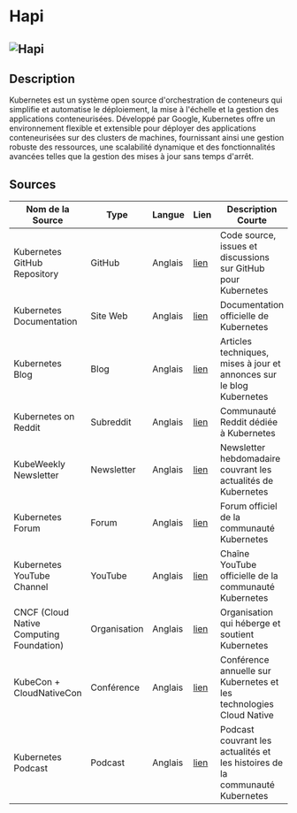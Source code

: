 # Hapi

## ![Hapi](https://raw.githubusercontent.com/hapijs/assets/master/images/hapi.png "Hapi")

## Description

Kubernetes est un système open source d'orchestration de conteneurs qui simplifie et automatise
le déploiement, la mise à l'échelle et la gestion des applications conteneurisées. Développé par Google, Kubernetes
offre un environnement flexible et extensible pour déployer des applications conteneurisées sur des clusters de
machines, fournissant ainsi une gestion robuste des ressources, une scalabilité dynamique et des fonctionnalités
avancées telles que la gestion des mises à jour sans temps d'arrêt.

## Sources

| Nom de la Source                           | Type           | Langue    | Lien                                                                             | Description Courte                                                           | Tags                                  | Note (/5) |
|--------------------------------------------|----------------|-----------|----------------------------------------------------------------------------------|------------------------------------------------------------------------------|---------------------------------------|-----------|
| Kubernetes GitHub Repository               | GitHub         | Anglais   | [lien](https://github.com/kubernetes/kubernetes)                                 | Code source, issues et discussions sur GitHub pour Kubernetes                | Kubernetes, Open Source, GitHub       | 5/5       |
| Kubernetes Documentation                   | Site Web       | Anglais   | [lien](https://kubernetes.io/docs/)                                              | Documentation officielle de Kubernetes                                       | Kubernetes, Documentation, Web        | 5/5       |
| Kubernetes Blog                            | Blog           | Anglais   | [lien](https://kubernetes.io/blog/)                                              | Articles techniques, mises à jour et annonces sur le blog Kubernetes         | Kubernetes, Blog, Announcements       | 4/5       |
| Kubernetes on Reddit                       | Subreddit      | Anglais   | [lien](https://www.reddit.com/r/kubernetes/)                                     | Communauté Reddit dédiée à Kubernetes                                        | Kubernetes, Community, Discussion     | 3/5       |
| KubeWeekly Newsletter                      | Newsletter     | Anglais   | [lien](https://kubeweekly.io/)                                                   | Newsletter hebdomadaire couvrant les actualités de Kubernetes                | Kubernetes, Newsletter, Announcements | 4/5       |
| Kubernetes Forum                           | Forum          | Anglais   | [lien](https://discuss.kubernetes.io/)                                           | Forum officiel de la communauté Kubernetes                                   | Kubernetes, Community, Q&A            | 4/5       |
| Kubernetes YouTube Channel                 | YouTube        | Anglais   | [lien](https://www.youtube.com/c/KubernetesCommunity)                            | Chaîne YouTube officielle de la communauté Kubernetes                        | Kubernetes, YouTube, Community        | 4/5       |
| CNCF (Cloud Native Computing Foundation)   | Organisation   | Anglais   | [lien](https://www.cncf.io/)                                                     | Organisation qui héberge et soutient Kubernetes                              | Kubernetes, CNCF, Cloud Native        | 5/5       |
| KubeCon + CloudNativeCon                   | Conférence     | Anglais   | [lien](https://events.linuxfoundation.org/kubecon-cloudnativecon-north-america/) | Conférence annuelle sur Kubernetes et les technologies Cloud Native          | Kubernetes, Conference, Cloud Native  | 4/5       |
| Kubernetes Podcast                         | Podcast        | Anglais   | [lien](https://kubernetespodcast.com/)                                           | Podcast couvrant les actualités et les histoires de la communauté Kubernetes | Kubernetes, Podcast, Community        | 4/5       |
